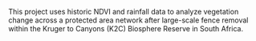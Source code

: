 This project uses historic NDVI and rainfall data to analyze vegetation change across a protected area network after large-scale fence removal within the Kruger to Canyons (K2C) Biosphere Reserve in South Africa.
